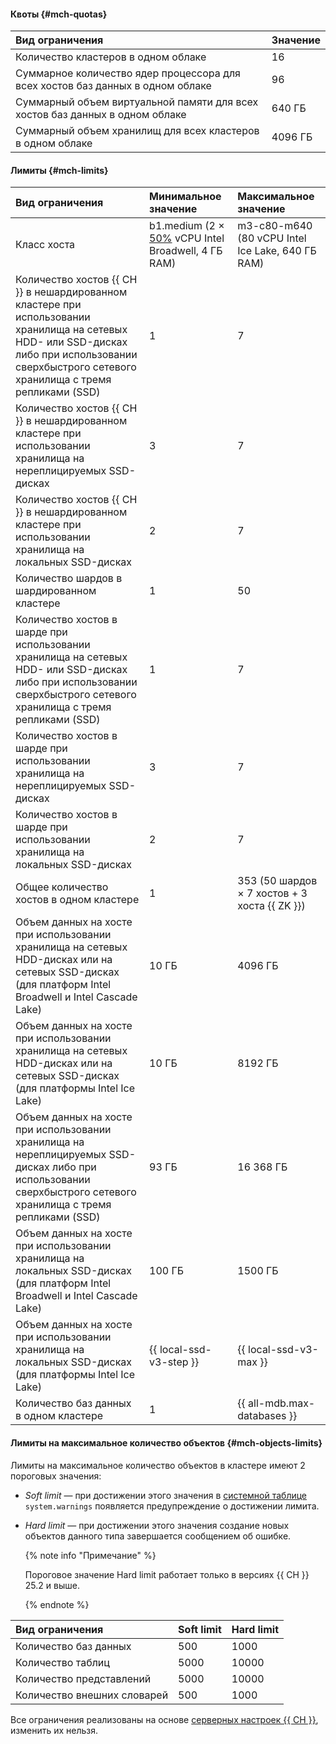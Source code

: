 
#### Квоты {#mch-quotas}

| Вид ограничения                                                                | Значение |
|:-------------------------------------------------------------------------------|:---------|
| Количество кластеров в одном облаке                                            | 16       |
| Суммарное количество ядер процессора для всех хостов баз данных в одном облаке | 96       |
| Суммарный объем виртуальной памяти для всех хостов баз данных в одном облаке   | 640 ГБ   |
| Суммарный объем хранилищ для всех кластеров в одном облаке                     | 4096 ГБ  |

#### Лимиты {#mch-limits}

| Вид ограничения                                                                                                                   | Минимальное значение                                                                                                                                  | Максимальное значение                            |
|:----------------------------------------------------------------------------------------------------------------------------------|:------------------------------------------------------------------------------------------------------------------------------------------------------|:-------------------------------------------------|
| Класс хоста                                                                                                                       | b1.medium (2 × [50%](../../compute/concepts/performance-levels.md) vCPU Intel Broadwell, 4 ГБ RAM) | m3-c80-m640 (80 vCPU Intel Ice Lake, 640 ГБ RAM) |
| Количество хостов {{ CH }} в нешардированном кластере при использовании хранилища на сетевых HDD- или SSD-дисках либо при использовании сверхбыстрого сетевого хранилища с тремя репликами (SSD) | 1                                                                                                                                                     | 7                                                |
| Количество хостов {{ CH }} в нешардированном кластере при использовании хранилища на нереплицируемых SSD-дисках                   | 3                                                                                                                                                     | 7                                                |
| Количество хостов {{ CH }} в нешардированном кластере при использовании хранилища на локальных SSD-дисках                         | 2                                                                                                                                                     | 7                                                |
| Количество шардов в шардированном кластере                                                                                        | 1                                                                                                                                                     | 50                                               |
| Количество хостов в шарде при использовании хранилища на сетевых HDD- или SSD-дисках либо при использовании сверхбыстрого сетевого хранилища с тремя репликами (SSD) | 1                                                                                                                                                     | 7                                                |
| Количество хостов в шарде при использовании хранилища на нереплицируемых SSD-дисках                                               | 3                                                                                                                                                     | 7                                                |
| Количество хостов в шарде при использовании хранилища на локальных SSD-дисках                                                     | 2                                                                                                                                                     | 7                                                |
| Общее количество хостов в одном кластере                                                                                          | 1                                                                                                                                                     | 353 (50 шардов × 7 хостов + 3 хоста {{ ZK }})    |
| Объем данных на хосте при использовании хранилища на сетевых HDD-дисках или на сетевых SSD-дисках (для платформ Intel Broadwell и Intel Cascade Lake) | 10 ГБ                                                                                                                                                 | 4096 ГБ                                          |
| Объем данных на хосте при использовании хранилища на сетевых HDD-дисках или на сетевых SSD-дисках (для платформы Intel Ice Lake)                          | 10 ГБ                                                                                                                                                 | 8192 ГБ                                          |
| Объем данных на хосте при использовании хранилища на нереплицируемых SSD-дисках либо при использовании сверхбыстрого сетевого хранилища с тремя репликами (SSD) | 93 ГБ                                                                                                                                                 | 16 368 ГБ                                        |
| Объем данных на хосте при использовании хранилища на локальных SSD-дисках (для платформ Intel Broadwell и Intel Cascade Lake)     | 100 ГБ                                                                                                                                                | 1500 ГБ                                          |
| Объем данных на хосте при использовании хранилища на локальных SSD-дисках (для платформы Intel Ice Lake)                          | {{ local-ssd-v3-step }}                                                                                                                               | {{ local-ssd-v3-max }}                           |
| Количество баз данных в одном кластере                                                                                            | 1                                                                                                                                                     | {{ all-mdb.max-databases }}                      |

#### Лимиты на максимальное количество объектов {#mch-objects-limits}

Лимиты на максимальное количество объектов в кластере имеют 2 пороговых значения:

* _Soft limit_ — при достижении этого значения в [системной таблице](https://clickhouse.com/docs/en/operations/system-tables/system_warnings) `system.warnings` появляется предупреждение о достижении лимита.

* _Hard limit_ — при достижении этого значения создание новых объектов данного типа завершается сообщением об ошибке.

    {% note info "Примечание" %}

    Пороговое значение Hard limit работает только в версиях {{ CH }} 25.2 и выше.

    {% endnote %}

| Вид ограничения             | Soft limit | Hard limit |
|:----------------------------|:-----------|:-----------|
| Количество баз данных       | 500        | 1000       |
| Количество таблиц           | 5000       | 10000      |
| Количество представлений    | 5000       | 10000      |
| Количество внешних словарей | 500        | 1000       |

Все ограничения реализованы на основе [серверных настроек {{ CH }}](https://clickhouse.com/docs/operations/server-configuration-parameters/settings), изменить их нельзя.

